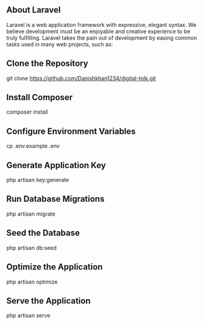 
## About Laravel

Laravel is a web application framework with expressive, elegant syntax. We believe development must be an enjoyable and creative experience to be truly fulfilling. Laravel takes the pain out of development by easing common tasks used in many web projects, such as:

## Clone the Repository
git clone https://github.com/Danishkhan1234/digital-tolk.git

## Install Composer
composer install

## Configure Environment Variables
cp .env.example .env

## Generate Application Key
php artisan key:generate

## Run Database Migrations
php artisan migrate

## Seed the Database
php artisan db:seed

## Optimize the Application
php artisan optimize

## Serve the Application
php artisan serve